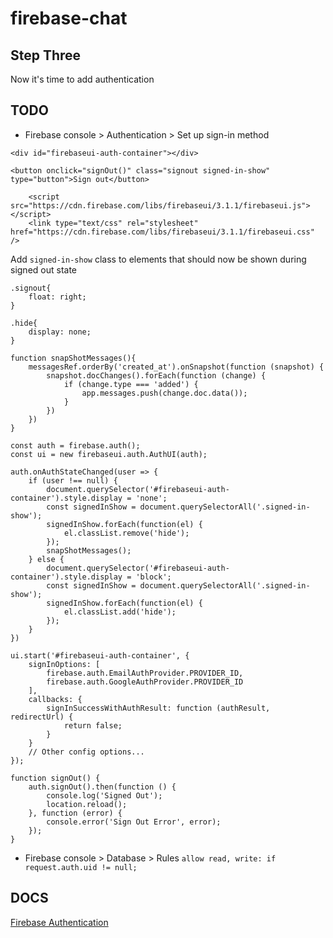 # firebase-chat

## Step Three
Now it's time to add authentication

## TODO
* Firebase console > Authentication > Set up sign-in method
```
<div id="firebaseui-auth-container"></div>
```
```
<button onclick="signOut()" class="signout signed-in-show" type="button">Sign out</button>
```
```
    <script src="https://cdn.firebase.com/libs/firebaseui/3.1.1/firebaseui.js"></script>
    <link type="text/css" rel="stylesheet" href="https://cdn.firebase.com/libs/firebaseui/3.1.1/firebaseui.css" />
```
Add `signed-in-show` class to elements that should now be shown during signed out state
```
.signout{
    float: right;
}

.hide{
    display: none;
}
```
```
function snapShotMessages(){
    messagesRef.orderBy('created_at').onSnapshot(function (snapshot) {
        snapshot.docChanges().forEach(function (change) {
            if (change.type === 'added') {
                app.messages.push(change.doc.data());
            }
        })
    })
}

const auth = firebase.auth();
const ui = new firebaseui.auth.AuthUI(auth);

auth.onAuthStateChanged(user => {
    if (user !== null) {
        document.querySelector('#firebaseui-auth-container').style.display = 'none';
        const signedInShow = document.querySelectorAll('.signed-in-show');
        signedInShow.forEach(function(el) {
            el.classList.remove('hide');
        });
        snapShotMessages();
    } else {
        document.querySelector('#firebaseui-auth-container').style.display = 'block';
        const signedInShow = document.querySelectorAll('.signed-in-show');
        signedInShow.forEach(function(el) {
            el.classList.add('hide');
        });
    }
})

ui.start('#firebaseui-auth-container', {
    signInOptions: [
        firebase.auth.EmailAuthProvider.PROVIDER_ID,
        firebase.auth.GoogleAuthProvider.PROVIDER_ID
    ],
    callbacks: {
        signInSuccessWithAuthResult: function (authResult, redirectUrl) {
            return false;
        }
    }
    // Other config options...
});

function signOut() {
    auth.signOut().then(function () {
        console.log('Signed Out');
        location.reload();
    }, function (error) {
        console.error('Sign Out Error', error);
    });
}
```
* Firebase console > Database > Rules `allow read, write: if request.auth.uid != null;`

## DOCS
[Firebase Authentication](https://firebase.google.com/docs/auth/web/start)

